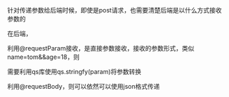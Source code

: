 针对传递参数给后端时候，即使是post请求，也需要清楚后端是以什么方式接收参数的

在后端，

利用@requestParam接收，是直接参数接收，接收的参数形式，类似name=tom&&age=18，则

需要利用qs库使用qs.stringfy(param)将参数转换

利用@requestBody，则可以依然可以使用json格式传递